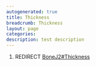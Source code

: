 ```yaml
---
autogenerated: true
title: Thickness
breadcrumb: Thickness
layout: page
categories: 
description: test description
---
```


1.  REDIRECT [BoneJ2\#Thickness](BoneJ2#Thickness)
